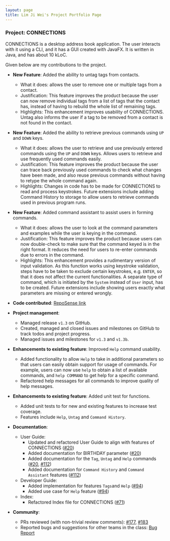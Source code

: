 ```yaml
---
layout: page
title: Lim Ji Wei's Project Portfolio Page
---
```


### Project: CONNECTIONS

CONNECTIONS is a desktop address book application. The user interacts with it using a CLI, and it has a GUI created with JavaFX. It is written in Java, and has about 10 kLoC.

Given below are my contributions to the project.

* **New Feature**: Added the ability to untag tags from contacts.
  * What it does: allows the user to remove one or multiple tags from a contact.
  * Justification: This feature improves the product because the user can now remove individual tags from a list of tags that the contact has, instead of having to rebuild the whole list of remaining tags.
  * Highlights: This enhancement improves usability of CONNECTIONS. Untag also informs the user if a tag to be removed from a contact is not found in the contact.


* **New Feature**: Added the ability to retrieve previous commands using `UP` and `DOWN` keys.
  * What it does: allows the user to retrieve and use previously entered commands using the `UP` and `DOWN` keys. Allows users to retrieve and use frequently used commands easily.
  * Justification: This feature improves the product because the user can trace back previously used commands to check what changes have been made, and also reuse previous commands without having to retype the whole command again.
  * Highlights: Changes in code has to be made for CONNECTIONS to read and process keystrokes. Future extensions include adding Command History to storage to allow users to retrieve commands used in previous program runs.


* **New Feature**: Added command assistant to assist users in forming commands.
  * What it does: allows the user to look at the command parameters and examples while the user is keying in the command.
  * Justification: This feature improves the product because users can now double-check to make sure that the command keyed is in the right format. It reduces the need for users to re-enter commands due to errors in the command.
  * Highlights: This enhancement provides a rudimentary version of input validation. As this function works using keystroke validation, steps have to be taken to exclude certain keystrokes, e.g. `ENTER`, so that it does not affect the current functionalities. A separate type of command, which is initiated by the `System` instead of `User` input, has to be created. Future extensions include showing users exactly what parameters are missing or entered wrongly.


* **Code contributed**: [RepoSense link](https://nus-cs2103-ay2122s1.github.io/tp-dashboard/?search=&sort=groupTitle&sortWithin=title&timeframe=commit&mergegroup=&groupSelect=groupByRepos&breakdown=true&checkedFileTypes=docs~functional-code~test-code~other&since=2021-09-17&tabOpen=true&tabType=authorship&zFR=false&tabAuthor=Jiwei99&tabRepo=AY2122S1-CS2103-F09-4%2Ftp%5Bmaster%5D&authorshipIsMergeGroup=false&authorshipFileTypes=docs~functional-code~test-code&authorshipIsBinaryFileTypeChecked=false)


* **Project management**:
  * Managed release `v1.3` on GitHub.
  * Created, managed and closed issues and milestones on GitHub to track todos and project progress.
  * Managed issues and milestones for `v1.3` and `v1.3b`.
  

* **Enhancements to existing feature**: Improved `Help` command usability.
  * Added functionality to allow `Help` to take in additional parameters so that users can easily obtain support for usage of commands. For example, users can now use `help` to obtain a list of available commands, and `help COMMAND` to get help for a specific command.
  * Refactored help messages for all commands to improve quality of help messages.


* **Enhancements to existing feature**: Added unit test for functions.
  * Added unit tests to for new and existing features to increase test coverage.
  * Features include `Help`, `Untag` and `Command History`.
 
 
* **Documentation**:
  * User Guide:
    * Updated and refactored User Guide to align with features of CONNECTIONS ([\#20](https://github.com/AY2122S1-CS2103-F09-4/tp/pull/20))
    * Added documentation for BIRTHDAY parameter ([\#20](https://github.com/AY2122S1-CS2103-F09-4/tp/pull/20))
    * Added documentation for the `Tag`, `Untag` and `Help` commands ([\#20](https://github.com/AY2122S1-CS2103-F09-4/tp/pull/20), [\#112](https://github.com/AY2122S1-CS2103-F09-4/tp/pull/112))
    * Added documentation for `Command History` and `Command Assistant` features ([\#112](https://github.com/AY2122S1-CS2103-F09-4/tp/pull/112))
  * Developer Guide:
    * Added implementation for features `Tags`and `Help` ([\#94](https://github.com/AY2122S1-CS2103-F09-4/tp/pull/94))
    * Added use case for `Help` feature ([\#94](https://github.com/AY2122S1-CS2103-F09-4/tp/pull/94))
  * Index:
    * Refactored Index file for CONNECTIONS ([\#71](https://github.com/AY2122S1-CS2103-F09-4/tp/pull/71))
  
    
* **Community**:
  * PRs reviewed (with non-trivial review comments): [\#177](https://github.com/AY2122S1-CS2103-F09-4/tp/pull/177), [\#183](https://github.com/AY2122S1-CS2103-F09-4/tp/pull/183)
  * Reported bugs and suggestions for other teams in the class: [Bug Report](https://github.com/Jiwei99/ped)
